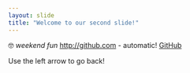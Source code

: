 ```yaml
---
layout: slide
title: "Welcome to our second slide!"
---
```

🤓 *weekend fun* http://github.com - automatic!
[GitHub](http://github.com)

Use the left arrow to go back!

